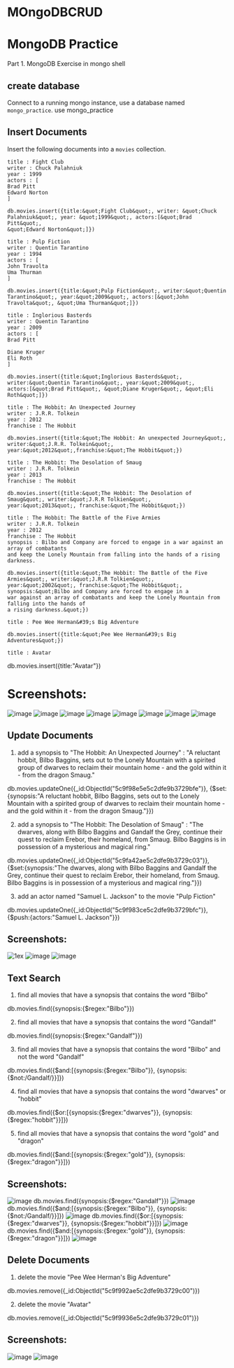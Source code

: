 # MOngoDBCRUD
# MongoDB Practice
Part 1. MongoDB Exercise in mongo shell
## create database
Connect to a running mongo instance, use a database named `mongo_practice`.
use mongo_practice
## Insert Documents
Insert the following documents into a `movies` collection.
```
title : Fight Club
writer : Chuck Palahniuk
year : 1999
actors : [
Brad Pitt
Edward Norton
]
```
```
db.movies.insert({title:&quot;Fight Club&quot;, writer: &quot;Chuck Palahniuk&quot;, year: &quot;1999&quot;, actors:[&quot;Brad Pitt&quot;,
&quot;Edward Norton&quot;]})
```
```
title : Pulp Fiction
writer : Quentin Tarantino
year : 1994
actors : [
John Travolta
Uma Thurman
]
```
```
db.movies.insert({title:&quot;Pulp Fiction&quot;, writer:&quot;Quentin Tarantino&quot;, year:&quot;2009&quot;, actors:[&quot;John
Travolta&quot;, &quot;Uma Thurman&quot;]})
```
```
title : Inglorious Basterds
writer : Quentin Tarantino
year : 2009
actors : [
Brad Pitt

Diane Kruger
Eli Roth
]
```
```
db.movies.insert({title:&quot;Inglorious Basterds&quot;, writer:&quot;Quentin Tarantino&quot;, year:&quot;2009&quot;,
actors:[&quot;Brad Pitt&quot;, &quot;Diane Kruger&quot;, &quot;Eli Roth&quot;]})
```
```
title : The Hobbit: An Unexpected Journey
writer : J.R.R. Tolkein
year : 2012
franchise : The Hobbit
```
```
db.movies.insert({title:&quot;The Hobbit: An unexpected Journey&quot;, writer:&quot;J.R.R. Tolkein&quot;,
year:&quot;2012&quot;,franchise:&quot;The Hobbit&quot;})
```
```
title : The Hobbit: The Desolation of Smaug
writer : J.R.R. Tolkein
year : 2013
franchise : The Hobbit
```
```
db.movies.insert({title:&quot;The Hobbit: The Desolation of Smaug&quot;, writer:&quot;J.R.R Tolkien&quot;,
year:&quot;2013&quot;, franchise:&quot;The Hobbit&quot;})
```
```
title : The Hobbit: The Battle of the Five Armies
writer : J.R.R. Tolkein
year : 2012
franchise : The Hobbit
synopsis : Bilbo and Company are forced to engage in a war against an array of combatants
and keep the Lonely Mountain from falling into the hands of a rising darkness.
```
```
db.movies.insert({title:&quot;The Hobbit: The Battle of the Five Armies&quot;, writer:&quot;J.R.R Tolkien&quot;,
year:&quot;2002&quot;, franchise:&quot;The Hobbit&quot;, synopsis:&quot;Bilbo and Company are forced to engage in a
war against an array of combatants and keep the Lonely Mountain from falling into the hands of
a rising darkness.&quot;})
```
```
title : Pee Wee Herman&#39;s Big Adventure
```
```
db.movies.insert({title:&quot;Pee Wee Herman&#39;s Big Adventures&quot;})
```
```
title : Avatar
```

db.movies.insert({title:&quot;Avatar&quot;})

# Screenshots:
![image](https://github.com/user-attachments/assets/90d21467-475d-4a8c-8ca0-af8abc0dd94a)
![image](https://github.com/user-attachments/assets/7b52ab44-ffa5-4b33-b9e5-dd96c967d2b9)
![image](https://github.com/user-attachments/assets/9b47b4d6-9db6-4a4b-acc4-a6a016e01701)
![image](https://github.com/user-attachments/assets/7beb9174-272d-4424-9e0f-0aeb769095b5)
![image](https://github.com/user-attachments/assets/cf91e655-ca73-4e4e-9679-0ee8846382b0)
![image](https://github.com/user-attachments/assets/e8595f60-727e-4ee6-8b05-cc958d539d51)
![image](https://github.com/user-attachments/assets/5566a11c-3440-4b4d-ba73-211fb5347b55)
![image](https://github.com/user-attachments/assets/b359ff09-5482-4765-a175-d1417e3a9b24)


## Update Documents

1. add a synopsis to "The Hobbit: An Unexpected Journey" : "A reluctant hobbit, Bilbo Baggins, sets out to the Lonely Mountain with a spirited group of dwarves to reclaim their mountain home - and the gold within it - from the dragon Smaug."

db.movies.updateOne({_id:ObjectId("5c9f98e5e5c2dfe9b3729bfe")}, {$set:{synopsis:"A reluctant hobbit, Bilbo Baggins, sets out to the Lonely Mountain with a spirited group of dwarves to reclaim their mountain home - and the gold within it - from the dragon Smaug."}})


2. add a synopsis to "The Hobbit: The Desolation of Smaug" : "The dwarves, along with Bilbo Baggins and Gandalf the Grey, continue their quest to reclaim Erebor, their homeland, from Smaug. Bilbo Baggins is in possession of a mysterious and magical ring."

db.movies.updateOne({_id:ObjectId("5c9fa42ae5c2dfe9b3729c03")}, {$set:{synopsis:"The dwarves, along with Bilbo Baggins and Gandalf the Grey, continue their quest to reclaim Erebor, their homeland, from Smaug. Bilbo Baggins is in possession of a mysterious and magical ring."}})

3. add an actor named "Samuel L. Jackson" to the movie "Pulp Fiction"

db.movies.updateOne({_id:ObjectId("5c9f983ce5c2dfe9b3729bfc")}, {$push:{actors:"Samuel L. Jackson"}})

## Screenshots:
![1ex](https://github.com/user-attachments/assets/12b51cfe-64bc-45e8-9a5c-86360390271c)
![image](https://github.com/user-attachments/assets/4b35f421-0251-444f-8291-d90802fb70e0)
![image](https://github.com/user-attachments/assets/29829b73-535c-443a-a45e-e7eca8ef5e43)

## Text Search
1. find all movies that have a synopsis that contains the word "Bilbo"

db.movies.find({synopsis:{$regex:"Bilbo"}})

2. find all movies that have a synopsis that contains the word "Gandalf"

db.movies.find({synopsis:{$regex:"Gandalf"}})

3. find all movies that have a synopsis that contains the word "Bilbo" and not the word "Gandalf"

db.movies.find({$and:[{synopsis:{$regex:"Bilbo"}}, {synopsis:{$not:/Gandalf/}}]})

4. find all movies that have a synopsis that contains the word "dwarves" or "hobbit"

db.movies.find({$or:[{synopsis:{$regex:"dwarves"}}, {synopsis:{$regex:"hobbit"}}]})

5. find all movies that have a synopsis that contains the word "gold" and "dragon"

db.movies.find({$and:[{synopsis:{$regex:"gold"}}, {synopsis:{$regex:"dragon"}}]})

## Screenshots:

![image](https://github.com/user-attachments/assets/a08cb83f-e72a-4597-bb1e-3a8d4a773bc2)
db.movies.find({synopsis:{$regex:"Gandalf"}})
![image](https://github.com/user-attachments/assets/71a394ea-ac7a-4932-803a-3f086cdc5da8)
db.movies.find({$and:[{synopsis:{$regex:"Bilbo"}}, {synopsis:{$not:/Gandalf/}}]})
![image](https://github.com/user-attachments/assets/2f34e081-d5a7-4211-99be-630a2b6ec434)
db.movies.find({$or:[{synopsis:{$regex:"dwarves"}}, {synopsis:{$regex:"hobbit"}}]})
![image](https://github.com/user-attachments/assets/714c31fd-c4cc-44b7-a584-343074f43e69)
db.movies.find({$and:[{synopsis:{$regex:"gold"}}, {synopsis:{$regex:"dragon"}}]})
![image](https://github.com/user-attachments/assets/881a0583-edec-4010-9437-2607bb6de28a)


## Delete Documents

1. delete the movie "Pee Wee Herman's Big Adventure"

db.movies.remove({_id:ObjectId("5c9f992ae5c2dfe9b3729c00")})

2. delete the movie "Avatar"

db.movies.remove({_id:ObjectId("5c9f9936e5c2dfe9b3729c01")})

## Screenshots:
![image](https://github.com/user-attachments/assets/240c5345-f087-4332-b470-511f3d700951)
![image](https://github.com/user-attachments/assets/61d5c000-f4c8-4747-bafe-b249f60f6ae6)








